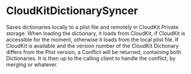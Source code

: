 # CloudKitDictionarySyncer

Saves dictionaries locally to a plist file and remotely in CloudKit Private storage.
When loading the dictionary, it loads from CloudKit, if CloudKit is accessible for the moment, otherwise it loads from the local plist file.
If CloudKit is available and the version number of the CloudKit Dictionary differs from the Plist version, a Conflict will be returned, containing
both Dictionaries. It is then up to the calling client to handle the conflict, by merging or whatever.


